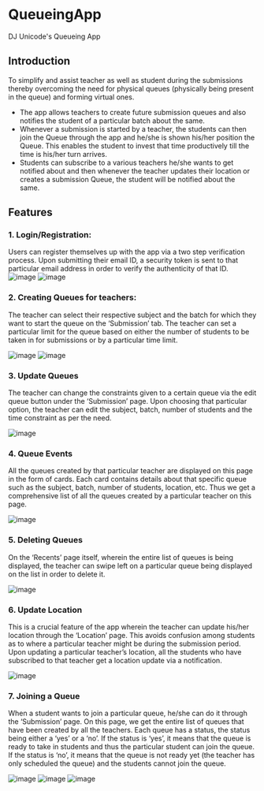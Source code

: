 # QueueingApp
DJ Unicode's Queueing App

## Introduction

To simplify and assist teacher as well as student during the submissions thereby overcoming the need for physical queues (physically being present in the queue) and forming virtual ones.
- The app allows teachers to create future submission queues and also notifies the student of a particular batch about the same.
- Whenever a submission is started by a teacher, the students can then join the Queue through the app and he/she is shown his/her position the Queue. This enables the student to invest that time productively till the time is his/her turn arrives.
- Students can subscribe to a various teachers he/she wants to get notified about and then whenever the teacher updates their location or creates a submission Queue, the student will be notified about the same.

## Features
### 1. Login/Registration:
Users can register themselves up with the app via a two step verification process. Upon submitting their email ID, a security token is sent to that particular email address in order to verify the authenticity of that ID.
![image](https://user-images.githubusercontent.com/32220881/40468526-46d216be-5f4b-11e8-8d24-a6fbf29afc60.png)
![image](https://user-images.githubusercontent.com/32220881/40469178-42f26f4c-5f4d-11e8-81dc-cc5df71bae97.png)

### 2. Creating Queues for teachers:
The teacher can select their respective subject and the batch for which they want to start the queue on the ‘Submission’ tab. The teacher can set a particular limit for the queue based on either the number of students to be taken in for submissions or by a particular time limit.

![image](https://user-images.githubusercontent.com/32220881/40469295-aa7173ac-5f4d-11e8-965f-307dbe2dd10e.png)
![image](https://user-images.githubusercontent.com/32220881/40469327-cce45c1a-5f4d-11e8-9cbc-30bff4c9fd97.png)

### 3. Update Queues
The teacher can change the constraints given to a certain queue via the edit queue button under the ‘Submission’ page. Upon choosing that particular option, the teacher can edit the subject, batch, number of students and the time constraint as per the need.

![image](https://user-images.githubusercontent.com/32220881/40469415-17f3c290-5f4e-11e8-8c6f-23d1d19299a7.png)

### 4. Queue Events	 	
All the queues created by that particular teacher are displayed on this page in the form of cards. Each card contains details about that specific queue such as the subject, batch, number of students, location, etc. Thus we get a comprehensive list of all the queues created by a particular teacher on this page.

![image](https://user-images.githubusercontent.com/32220881/40469472-503a3170-5f4e-11e8-8567-5f7958e37fc5.png)

### 5. Deleting Queues
On the ‘Recents’ page itself, wherein the entire list of queues is being displayed, the teacher can swipe left on a particular queue being displayed on the list in order to delete it.

![image](https://user-images.githubusercontent.com/32220881/40469533-82c5fe9e-5f4e-11e8-89e9-3d5d150b7d3d.png)

### 6. Update Location
This is a crucial feature of the app wherein the teacher can update his/her location through the ‘Location’ page. This avoids confusion among students as to where a particular teacher might be during the submission period. Upon updating a particular teacher’s location, all the students who have subscribed to that teacher get a location update via a notification.

![image](https://user-images.githubusercontent.com/32220881/40469604-bdb83c2e-5f4e-11e8-8bab-b0d009b5b97d.png)

### 7. Joining a Queue	 
When a student wants to join a particular queue, he/she can do it through the ‘Submission’ page. On this page, we get the entire list of queues that have been created by all the teachers. Each queue has a status, the status being either a ‘yes’ or a ‘no’. If the status is ‘yes’, it means that the queue is ready to take in students and thus the particular student can join the queue. If the status is ‘no’, it means that the queue is not ready yet (the teacher has only scheduled the queue) and the students cannot join the queue.

![image](https://user-images.githubusercontent.com/32220881/40469667-e8b298ac-5f4e-11e8-80c7-84ccd7e7d250.png)
![image](https://user-images.githubusercontent.com/32220881/40469690-fb418bae-5f4e-11e8-986e-4ce44634ce90.png)
![image](https://user-images.githubusercontent.com/32220881/40469712-0fe2d90a-5f4f-11e8-916e-8ebb89f259d7.png)

 
